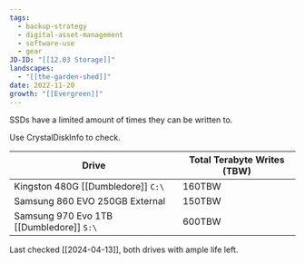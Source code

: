 ```yaml
---
tags:
  - backup-strategy
  - digital-asset-management
  - software-use
  - gear
JD-ID: "[[12.03 Storage]]"
landscapes:
  - "[[the-garden-shed]]"
date: 2022-11-20
growth: "[[Evergreen]]"
---
```

SSDs have a limited amount of times they can be written to.

Use CrystalDiskInfo to check.

| Drive                                    | Total Terabyte Writes (TBW) |
| ---------------------------------------- | --------------------------- |
| Kingston 480G [[Dumbledore]] `C:\`       | 160TBW                      |
| Samsung 860 EVO 250GB External           | 150TBW                      |
| Samsung 970 Evo 1TB [[Dumbledore]] `S:\` | 600TBW                      |
Last checked [[2024-04-13]], both drives with ample life left.